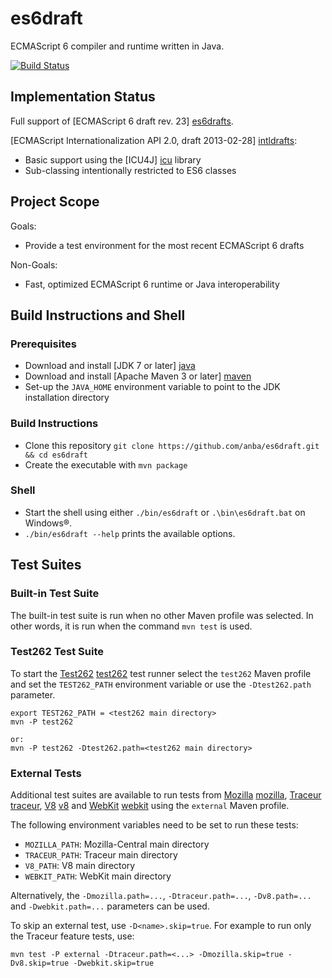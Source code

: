 es6draft
========

ECMAScript 6 compiler and runtime written in Java.

[![Build Status](https://secure.travis-ci.org/anba/es6draft.png)](http://travis-ci.org/anba/es6draft)

## Implementation Status ##

Full support of [ECMAScript 6 draft rev. 23] [es6drafts].

[ECMAScript Internationalization API 2.0, draft 2013-02-28] [intldrafts]:
* Basic support using the [ICU4J] [icu] library
* Sub-classing intentionally restricted to ES6 classes


## Project Scope ##

Goals:
* Provide a test environment for the most recent ECMAScript 6 drafts

Non-Goals:
* Fast, optimized ECMAScript 6 runtime or Java interoperability


## Build Instructions and Shell ##

### Prerequisites ###

* Download and install [JDK 7 or later] [java]
* Download and install [Apache Maven 3 or later] [maven]
* Set-up the `JAVA_HOME` environment variable to point to the JDK installation directory

### Build Instructions ###

* Clone this repository `git clone https://github.com/anba/es6draft.git && cd es6draft`
* Create the executable with `mvn package`

### Shell ###

* Start the shell using either `./bin/es6draft` or `.\bin\es6draft.bat` on Windows&reg;.
* `./bin/es6draft --help` prints the available options.


## Test Suites ##

### Built-in Test Suite ###

The built-in test suite is run when no other Maven profile was selected. In other words, it is run
when the command `mvn test` is used.


### Test262 Test Suite ###

To start the [Test262] [test262] test runner select the `test262` Maven profile and set the
`TEST262_PATH` environment variable or use the `-Dtest262.path` parameter.

```
export TEST262_PATH = <test262 main directory>
mvn -P test262

or:
mvn -P test262 -Dtest262.path=<test262 main directory>
```

### External Tests ###

Additional test suites are available to run tests from [Mozilla] [mozilla], [Traceur] [traceur],
[V8] [v8] and [WebKit] [webkit] using the `external` Maven profile.

The following environment variables need to be set to run these tests:
* `MOZILLA_PATH`: Mozilla-Central main directory
* `TRACEUR_PATH`: Traceur main directory
* `V8_PATH`: V8 main directory
* `WEBKIT_PATH`: WebKit main directory

Alternatively, the `-Dmozilla.path=...`, `-Dtraceur.path=...`, `-Dv8.path=...` and `-Dwebkit.path=...` parameters can be used.

To skip an external test, use `-D<name>.skip=true`. For example to run only the Traceur feature tests, use:
```
mvn test -P external -Dtraceur.path=<...> -Dmozilla.skip=true -Dv8.skip=true -Dwebkit.skip=true
```

[es6drafts]: http://wiki.ecmascript.org/doku.php?id=harmony:specification_drafts "Draft Specification for ES.next"
[intldrafts]: http://wiki.ecmascript.org/doku.php?id=globalization:specification_drafts "Specification Drafts for ECMAScript Internationalization API"
[icu]: http://site.icu-project.org/
[java]: http://java.sun.com/
[maven]: https://maven.apache.org/download.cgi
[test262]: https://github.com/tc39/test262/
[mozilla]: https://github.com/mozilla/gecko-dev/
[traceur]: https://github.com/google/traceur-compiler/
[v8]: https://github.com/v8/v8/
[webkit]: https://www.webkit.org/building/checkout.html
